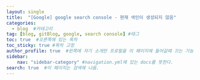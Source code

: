 ```yaml
---
layout: single
title:  "[Google] google search console - 현재 색인이 생성되지 않음"
categories: 
  - blog  #카테고리
tag: [blog, gitBlog, google, search console] #태그
toc: true  #오른쪽에 있는 목차
toc_sticky: true #목차 고정
author_profile: true  #왼쪽에 자기 소개란 프로필을 이 페이지에 들어갈때 끄는 기능
sidebar:
    nav: "sidebar-category" #navigation.yml에 있는 docs를 뜻한다.
search: true  #이 페이지는 검색에 나옴.
---
```


